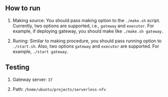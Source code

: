 ## How to run

1. Making source: You should pass making option to the `./make.sh`
script. Currently, two options are supported, i.e., `gateway` and `executor`. 
For example, if deploying gateway, you should make like `./make.sh gateway`.

2. Runing: Similar to making procedure, you should pass running option to `./start.sh`.
Also, two options `gateway` and `executor` are supported. For example, `./start gateway`.

## Testing

1. Gateway server: `37`

2. Path: `/home/ubuntu/projects/serverless-nfv`
